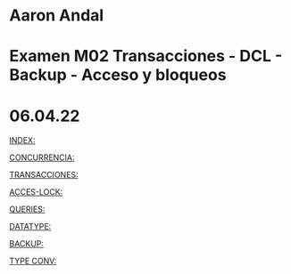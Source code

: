 # Aaron Andal 
# Examen M02 Transacciones - DCL - Backup - Acceso y bloqueos
# 06.04.22

[INDEX:](file:///usr/share/doc/postgresql-doc-13/html/index.html)

[CONCURRENCIA:](file:///usr/share/doc/postgresql-doc-13/html/mvcc.html)

[TRANSACCIONES:](file:///usr/share/doc/postgresql-doc-13/html/transaction-iso.html)

[ACCES-LOCK:](file:///usr/share/doc/postgresql-doc-13/html/explicit-locking.html)

[QUERIES:](file:///usr/share/doc/postgresql-doc-13/html/queries.html)

[DATATYPE:](file:///usr/share/doc/postgresql-doc-13/html/datatype.html)

[BACKUP:](file:///usr/share/doc/postgresql-doc-13/html/backup.html)

[TYPE CONV:](file:///usr/share/doc/postgresql-doc-13/html/typeconv.html)


```sql

```

```sql

```

```sql

```


```sql

```

```sql

```

```sql

```


```sql

```

```sql

```

```sql

```


```sql

```

```sql

```

```sql

```


```sql

```

```sql

```

```sql

```


```sql

```

```sql

```

```sql

```


```sql

```

```sql

```

```sql

```


```sql

```

```sql

```

```sql

```


```sql

```

```sql

```

```sql

```


```sql

```

```sql

```

```sql

```


```sql

```

```sql

```

```sql

```


```sql

```

```sql

```

```sql

```


```sql

```

```sql

```

```sql

```


```sql

```

```sql

```

```sql

```


```sql

```

```sql

```

```sql

```


```sql

```

```sql

```

```sql

```